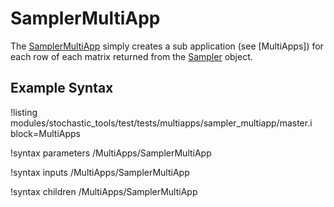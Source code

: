 # SamplerMultiApp

The [SamplerMultiApp](#) simply creates a sub application (see [MultiApps]) for each row of
each matrix returned from the [Sampler](stochastic_tools/index.md#samplers) object.

## Example Syntax

!listing modules/stochastic_tools/test/tests/multiapps/sampler_multiapp/master.i block=MultiApps

!syntax parameters /MultiApps/SamplerMultiApp

!syntax inputs /MultiApps/SamplerMultiApp

!syntax children /MultiApps/SamplerMultiApp
